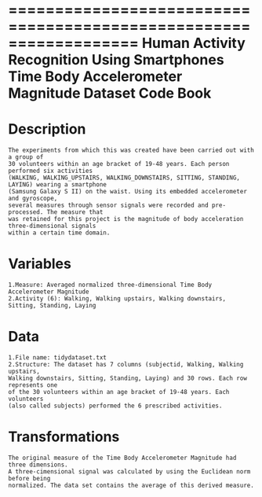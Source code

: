 ==================================================================
Human Activity Recognition Using Smartphones
Time Body Accelerometer Magnitude Dataset
Code Book
==================================================================

Description
=========================================
    The experiments from which this was created have been carried out with a group of 
    30 volunteers within an age bracket of 19-48 years. Each person performed six activities 
    (WALKING, WALKING_UPSTAIRS, WALKING_DOWNSTAIRS, SITTING, STANDING, LAYING) wearing a smartphone 
    (Samsung Galaxy S II) on the waist. Using its embedded accelerometer and gyroscope, 
    several measures through sensor signals were recorded and pre-processed. The measure that 
    was retained for this project is the magnitude of body acceleration three-dimensional signals 
    within a certain time domain.


Variables
=========================================
    1.Measure: Averaged normalized three-dimensional Time Body Accelerometer Magnitude 
    2.Activity (6): Walking, Walking upstairs, Walking downstairs, Sitting, Standing, Laying

Data
=========================================
    1.File name: tidydataset.txt
    2.Structure: The dataset has 7 columns (subjectid, Walking, Walking upstairs,
    Walking downstairs, Sitting, Standing, Laying) and 30 rows. Each row represents one 
    of the 30 volunteers within an age bracket of 19-48 years. Each volunteers 
    (also called subjects) performed the 6 prescribed activities.


Transformations
=========================================
    The original measure of the Time Body Accelerometer Magnitude had three dimensions. 
    A three-cimensional signal was calculated by using the Euclidean norm before being 
    normalized. The data set contains the average of this derived measure.


